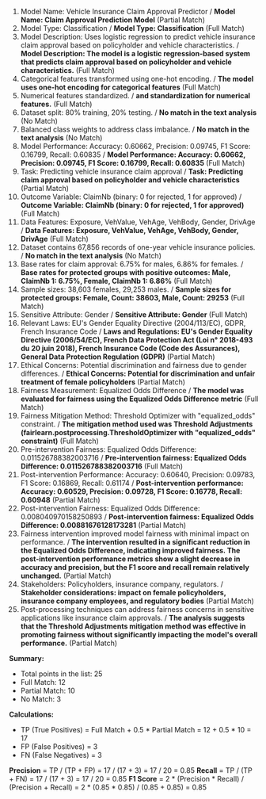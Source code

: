 1. Model Name: Vehicle Insurance Claim Approval Predictor / **Model Name: Claim Approval Prediction Model** (Partial Match)
2. Model Type: Classification / **Model Type: Classification** (Full Match)
3. Model Description: Uses logistic regression to predict vehicle insurance claim approval based on policyholder and vehicle characteristics. / **Model Description: The model is a logistic regression-based system that predicts claim approval based on policyholder and vehicle characteristics.** (Full Match)
4. Categorical features transformed using one-hot encoding. / **The model uses one-hot encoding for categorical features** (Full Match)
5. Numerical features standardized. / **and standardization for numerical features.** (Full Match)
6. Dataset split: 80% training, 20% testing. / **No match in the text analysis** (No Match)
7. Balanced class weights to address class imbalance. / **No match in the text analysis** (No Match)
8. Model Performance: Accuracy: 0.60662, Precision: 0.09745, F1 Score: 0.16799, Recall: 0.60835 / **Model Performance: Accuracy: 0.60662, Precision: 0.09745, F1 Score: 0.16799, Recall: 0.60835** (Full Match)
9. Task: Predicting vehicle insurance claim approval / **Task: Predicting claim approval based on policyholder and vehicle characteristics** (Partial Match)
10. Outcome Variable: ClaimNb (binary: 0 for rejected, 1 for approved) / **Outcome Variable: ClaimNb (binary: 0 for rejected, 1 for approved)** (Full Match)
11. Data Features: Exposure, VehValue, VehAge, VehBody, Gender, DrivAge / **Data Features: Exposure, VehValue, VehAge, VehBody, Gender, DrivAge** (Full Match)
12. Dataset contains 67,856 records of one-year vehicle insurance policies. / **No match in the text analysis** (No Match)
13. Base rates for claim approval: 6.75% for males, 6.86% for females. / **Base rates for protected groups with positive outcomes: Male, ClaimNb 1: 6.75%, Female, ClaimNb 1: 6.86%** (Full Match)
14. Sample sizes: 38,603 females, 29,253 males. / **Sample sizes for protected groups: Female, Count: 38603, Male, Count: 29253** (Full Match)
15. Sensitive Attribute: Gender / **Sensitive Attribute: Gender** (Full Match)
16. Relevant Laws: EU's Gender Equality Directive (2004/113/EC), GDPR, French Insurance Code / **Laws and Regulations: EU's Gender Equality Directive (2006/54/EC), French Data Protection Act (Loi n° 2018-493 du 20 juin 2018), French Insurance Code (Code des Assurances), General Data Protection Regulation (GDPR)** (Partial Match)
17. Ethical Concerns: Potential discrimination and fairness due to gender differences. / **Ethical Concerns: Potential for discrimination and unfair treatment of female policyholders** (Partial Match)
18. Fairness Measurement: Equalized Odds Difference / **The model was evaluated for fairness using the Equalized Odds Difference metric** (Full Match)
19. Fairness Mitigation Method: Threshold Optimizer with "equalized_odds" constraint. / **The mitigation method used was Threshold Adjustments (fairlearn.postprocessing.ThresholdOptimizer with "equalized_odds" constraint)** (Full Match)
20. Pre-intervention Fairness: Equalized Odds Difference: 0.011526788382003716 / **Pre-intervention fairness: Equalized Odds Difference: 0.011526788382003716** (Full Match)
21. Post-intervention Performance: Accuracy: 0.60640, Precision: 0.09783, F1 Score: 0.16869, Recall: 0.61174 / **Post-intervention performance: Accuracy: 0.60529, Precision: 0.09728, F1 Score: 0.16778, Recall: 0.60948** (Partial Match)
22. Post-intervention Fairness: Equalized Odds Difference: 0.008040970158250893 / **Post-intervention fairness: Equalized Odds Difference: 0.00881676128173281** (Partial Match)
23. Fairness intervention improved model fairness with minimal impact on performance. / **The intervention resulted in a significant reduction in the Equalized Odds Difference, indicating improved fairness. The post-intervention performance metrics show a slight decrease in accuracy and precision, but the F1 score and recall remain relatively unchanged.** (Partial Match)
24. Stakeholders: Policyholders, insurance company, regulators. / **Stakeholder considerations: impact on female policyholders, insurance company employees, and regulatory bodies** (Partial Match)
25. Post-processing techniques can address fairness concerns in sensitive applications like insurance claim approvals. / **The analysis suggests that the Threshold Adjustments mitigation method was effective in promoting fairness without significantly impacting the model's overall performance.** (Partial Match)

**Summary:**
- Total points in the list: 25
- Full Match: 12
- Partial Match: 10
- No Match: 3

**Calculations:**
- TP (True Positives) = Full Match + 0.5 * Partial Match = 12 + 0.5 * 10 = 17
- FP (False Positives) = 3
- FN (False Negatives) = 3

**Precision** = TP / (TP + FP) = 17 / (17 + 3) = 17 / 20 = 0.85
**Recall** = TP / (TP + FN) = 17 / (17 + 3) = 17 / 20 = 0.85
**F1 Score** = 2 * (Precision * Recall) / (Precision + Recall) = 2 * (0.85 * 0.85) / (0.85 + 0.85) = 0.85